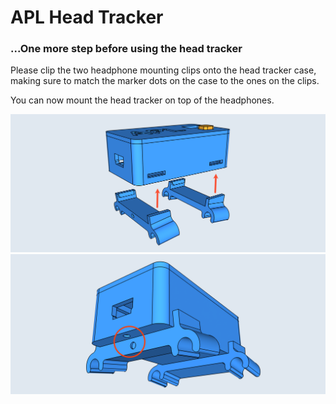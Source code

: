 # APL Head Tracker
### ...One more step before using the head tracker

 Please clip the two headphone mounting clips onto the head tracker case, making sure to match the marker dots on the case to the ones on the clips.

 You can now mount the head tracker on top of the headphones.

![assembly1](docs/Ht_assembly_1.png)
![assembly2](docs/Ht_assembly_2.png)
